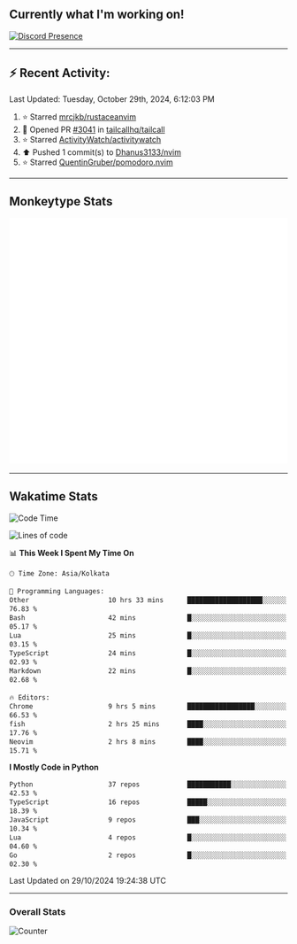 ## Currently what I'm working on!
[![Discord Presence](https://lanyard.cnrad.dev/api/534981034400284712)](https://discord.com/users/534981034400284712)

---

## :zap: Recent Activity:
<!--RECENT_ACTIVITY:last_update-->
Last Updated: Tuesday, October 29th, 2024, 6:12:03 PM
<!--RECENT_ACTIVITY:last_update_end-->
<!--RECENT_ACTIVITY:start-->
1. ⭐ Starred [mrcjkb/rustaceanvim](https://github.com/mrcjkb/rustaceanvim)<br>
2. 💪 Opened PR [#3041](https://github.com/tailcallhq/tailcall/pull/3041) in [tailcallhq/tailcall](https://github.com/tailcallhq/tailcall)<br>
3. ⭐ Starred [ActivityWatch/activitywatch](https://github.com/ActivityWatch/activitywatch)<br>
4. ⬆️ Pushed 1 commit(s) to [Dhanus3133/nvim](https://github.com/Dhanus3133/nvim)<br>
5. ⭐ Starred [QuentinGruber/pomodoro.nvim](https://github.com/QuentinGruber/pomodoro.nvim)<br>
<!--RECENT_ACTIVITY:end-->

---

## Monkeytype Stats
<a href="https://monkeytype.com/profile/dhanus">
  <img src="https://raw.githubusercontent.com/Dhanus3133/Dhanus3133/monkeytype/monkeytype-lb.svg" alt="Monkeytype Profile" />
</a>

---

## Wakatime Stats
<!--START_SECTION:waka-->
![Code Time](http://img.shields.io/badge/Code%20Time-2%2C310%20hrs%2023%20mins-blue)

![Lines of code](https://img.shields.io/badge/From%20Hello%20World%20I%27ve%20Written-6.2%20million%20lines%20of%20code-blue)

📊 **This Week I Spent My Time On** 

```text
🕑︎ Time Zone: Asia/Kolkata

💬 Programming Languages: 
Other                    10 hrs 33 mins      ███████████████████░░░░░░   76.83 % 
Bash                     42 mins             █░░░░░░░░░░░░░░░░░░░░░░░░   05.17 % 
Lua                      25 mins             █░░░░░░░░░░░░░░░░░░░░░░░░   03.15 % 
TypeScript               24 mins             █░░░░░░░░░░░░░░░░░░░░░░░░   02.93 % 
Markdown                 22 mins             █░░░░░░░░░░░░░░░░░░░░░░░░   02.68 % 

🔥 Editors: 
Chrome                   9 hrs 5 mins        █████████████████░░░░░░░░   66.53 % 
fish                     2 hrs 25 mins       ████░░░░░░░░░░░░░░░░░░░░░   17.76 % 
Neovim                   2 hrs 8 mins        ████░░░░░░░░░░░░░░░░░░░░░   15.71 % 
```

**I Mostly Code in Python** 

```text
Python                   37 repos            ███████████░░░░░░░░░░░░░░   42.53 % 
TypeScript               16 repos            █████░░░░░░░░░░░░░░░░░░░░   18.39 % 
JavaScript               9 repos             ███░░░░░░░░░░░░░░░░░░░░░░   10.34 % 
Lua                      4 repos             █░░░░░░░░░░░░░░░░░░░░░░░░   04.60 % 
Go                       2 repos             █░░░░░░░░░░░░░░░░░░░░░░░░   02.30 % 
```




 Last Updated on 29/10/2024 19:24:38 UTC
<!--END_SECTION:waka-->
---

### Overall Stats

<img src="https://moe-counter.glitch.me/get/@Dhanus3133?theme=asoul" alt="Counter" />
